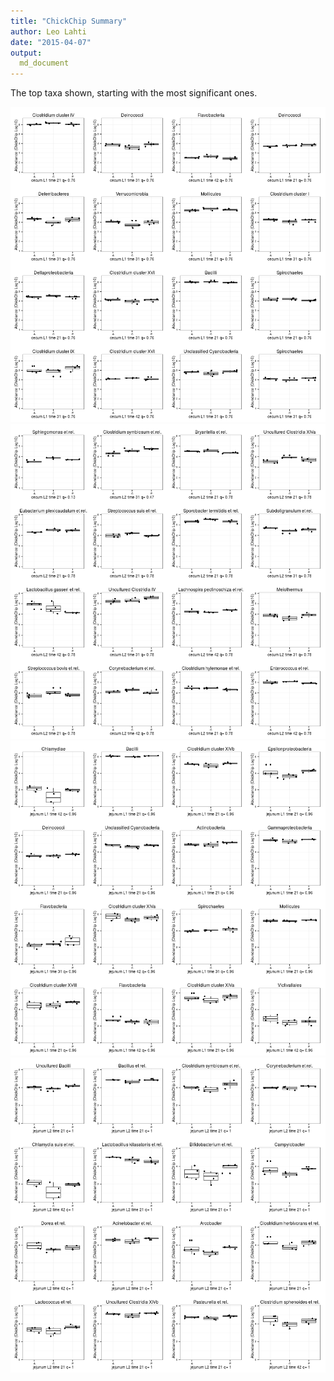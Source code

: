 ```yaml
---
title: "ChickChip Summary"
author: Leo Lahti
date: "2015-04-07"
output:
  md_document
---
```

<!--
%\VignetteEngine{knitr::rmarkdown}
%\VignetteIndexEntry{eurostat Markdown Vignette}
%\usepackage[utf8]{inputenc}
-->


The top taxa shown, starting with the most significant ones.



![plot of chunk boxplots2](figure/boxplots2-1.png) ![plot of chunk boxplots2](figure/boxplots2-2.png) ![plot of chunk boxplots2](figure/boxplots2-3.png) ![plot of chunk boxplots2](figure/boxplots2-4.png) 






